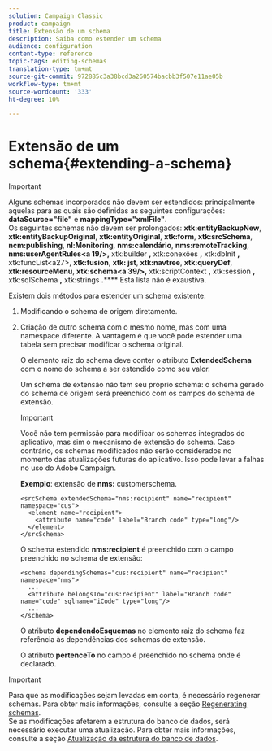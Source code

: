 ```yaml
---
solution: Campaign Classic
product: campaign
title: Extensão de um schema
description: Saiba como estender um schema
audience: configuration
content-type: reference
topic-tags: editing-schemas
translation-type: tm+mt
source-git-commit: 972885c3a38bcd3a260574bacbb3f507e11ae05b
workflow-type: tm+mt
source-wordcount: '333'
ht-degree: 10%

---
```



# Extensão de um schema{#extending-a-schema}

>[!IMPORTANT]
>
>Alguns schemas incorporados não devem ser estendidos: principalmente aquelas para as quais são definidas as seguintes configurações:\
>**dataSource=&quot;file&quot;** e  **mappingType=&quot;xmlFile&quot;**.\
>Os seguintes schemas não devem ser prolongados: **xtk:entityBackupNew**, **xtk:entityBackupOriginal**, **xtk:entityOriginal**, **xtk:form**, **xtk:srcSchema**, **ncm:publishing**, **nl:Monitoring**, **nms:calendário**, **nms:remoteTracking**, **nms:userAgentRules&lt;a 19/>,** xtk:builder **,** xtk:conexões **,** xtk:dbInit **,** xtk:funcList&lt;a27>, **xtk:fusion**, **xtk: jst**, **xtk:navtree**, **xtk:queryDef**, **xtk:resourceMenu**, **xtk:schema&lt;a 39/>,** xtk:scriptContext **,** xtk:session **,** xtk:sqlSchema **,** xtk:strings **.******
>Esta lista não é exaustiva.

Existem dois métodos para estender um schema existente:

1. Modificando o schema de origem diretamente.
1. Criação de outro schema com o mesmo nome, mas com uma namespace diferente. A vantagem é que você pode estender uma tabela sem precisar modificar o schema original.

   O elemento raiz do schema deve conter o atributo **ExtendedSchema** com o nome do schema a ser estendido como seu valor.

   Um schema de extensão não tem seu próprio schema: o schema gerado do schema de origem será preenchido com os campos do schema de extensão.

   >[!IMPORTANT]
   >
   >Você não tem permissão para modificar os schemas integrados do aplicativo, mas sim o mecanismo de extensão do schema. Caso contrário, os schemas modificados não serão considerados no momento das atualizações futuras do aplicativo. Isso pode levar a falhas no uso do Adobe Campaign.

   **Exemplo**: extensão de  **nms:** customerschema.

   ```
   <srcSchema extendedSchema="nms:recipient" name="recipient" namespace="cus">
     <element name="recipient">
       <attribute name="code" label="Branch code" type="long"/>
     </element>
   </srcSchema>
   ```

   O schema estendido **nms:recipient** é preenchido com o campo preenchido no schema de extensão:

   ```
   <schema dependingSchemas="cus:recipient" name="recipient" namespace="nms">
     ...
     <attribute belongsTo="cus:recipient" label="Branch code" name="code" sqlname="iCode" type="long"/>
     ...
   </schema>
   ```

   O atributo **dependendoEsquemas** no elemento raiz do schema faz referência às dependências dos schemas de extensão.

   O atributo **pertenceTo** no campo é preenchido no schema onde é declarado.

>[!IMPORTANT]
>
>Para que as modificações sejam levadas em conta, é necessário regenerar schemas. Para obter mais informações, consulte a seção [Regenerating schemas](../../configuration/using/regenerating-schemas.md).\
>Se as modificações afetarem a estrutura do banco de dados, será necessário executar uma atualização. Para obter mais informações, consulte a seção [Atualização da estrutura do banco de dados](../../configuration/using/updating-the-database-structure.md).

